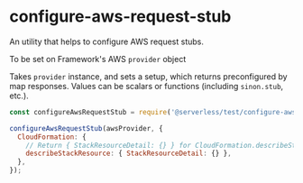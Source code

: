 # configure-aws-request-stub

An utility that helps to configure AWS request stubs.

To be set on Framework's AWS `provider` object

Takes `provider` instance, and sets a setup, which returns preconfigured by map responses. Values can be scalars or functions (including `sinon.stub`, etc.).

```javascript
const configureAwsRequestStub = require('@serverless/test/configure-aws-request-stub');

configureAwsRequestStub(awsProvider, {
  CloudFormation: {
    // Return { StackResourceDetail: {} } for CloudFormation.describeStackResource request
    describeStackResource: { StackResourceDetail: {} },
  },
});
```

